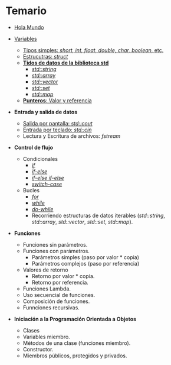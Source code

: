 # Temario

* [Hola Mundo](./temario/holamundo/README.md)
* [Variables](./temario/variables/README.md)

  * [Tipos simples: _short, int, float, double, char, boolean_, etc.](./temario/variables/tipossimples.md)
  * [Estrucutras: _struct_](./temario/variables/estructuras.md)
  * **[Tidos de datos de la biblioteca std](./temario/datosstd/README.md)**
    * [_std::string_](./temario/datosstd/string.md)
    * [_std::array_](./temario/datosstd/array.md)
    * [_std::vector_](./temario/datosstd/vector.md)
    * [_std::set_](./temario/datosstd/set.md)
    * [_std::map_](./temario/datosstd/map.md)
  * [**Punteros**: Valor y referencia](./temario/punteros.md/)

* **Entrada y salida de datos**
  * [Salida por pantalla: _std::cout_](./temario/inout/cincout.md)
  * [Entrada por teclado: _std::cin_](./temario/inout/cincout.md)
  * Lectura y Escritura de archivos: _fstream_
* **Control de flujo**
  * Condicionales
    * [_if_](./temario/flujo/ifelse.md)
    * [_if-else_](./temario/flujo/ifelse.md)
    * [_if-else if-else_](./temario/flujo/ifelse.md)
    * [_switch-case_](./temario/flujo/switch.md)
  * Bucles
    * [_for_](./temario/flujo/for.md)
    * [_while_](./temario/flujo/while.md)
    * [_do-while_](./temario/flujo/dowhile.md)
    * Recorriendo estructuras de datos iterables (_std::string_, _std::array_, _std::vector_, _std::set_, _std::map_).
* **Funciones**

  * Funciones sin parámetros.
  * Funciones con parámetros.
    * Parámetros simples (paso por valor * copia)
    * Parámetros complejos (paso por referencia)
  * Valores de retorno
    * Retorno por valor * copia.
    * Retorno por referencia.
  * Funciones Lambda.
  * Uso secuencial de funciones.
  * Composición de funciones.
  * Funnciones recursivas.

* **Iniciación a la Programación Orientada a Objetos**
  * Clases
  * Variables miembro.
  * Métodos de una clase (funciones miembro).
  * Constructor.
  * Miembros públicos, protegidos y privados.